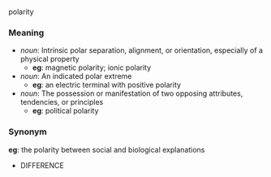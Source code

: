 polarity
### Meaning
+ _noun_: Intrinsic polar separation, alignment, or orientation, especially of a physical property
    + __eg__: magnetic polarity; ionic polarity
+ _noun_: An indicated polar extreme
    + __eg__: an electric terminal with positive polarity
+ _noun_: The possession or manifestation of two opposing attributes, tendencies, or principles
    + __eg__: political polarity

### Synonym

__eg__: the polarity between social and biological explanations

+ DIFFERENCE


